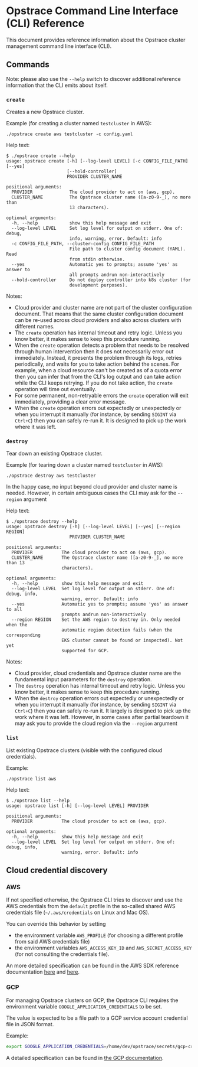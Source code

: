 # Opstrace Command Line Interface (CLI) Reference

This document provides reference information about the Opstrace cluster management command line interface (CLI).

## Commands

Note: please also use the `--help` switch to discover additional reference information that the CLI emits about itself.

### `create`

Creates a new Opstrace cluster.

Example (for creating a cluster named `testcluster` in AWS):

```text
./opstrace create aws testcluster -c config.yaml
```

Help text:

```text
$ ./opstrace create --help
usage: opstrace create [-h] [--log-level LEVEL] [-c CONFIG_FILE_PATH] [--yes]
                       [--hold-controller]
                       PROVIDER CLUSTER_NAME

positional arguments:
  PROVIDER              The cloud provider to act on (aws, gcp).
  CLUSTER_NAME          The Opstrace cluster name ([a-z0-9-_], no more than
                        13 characters).

optional arguments:
  -h, --help            show this help message and exit
  --log-level LEVEL     Set log level for output on stderr. One of: debug,
                        info, warning, error. Default: info
  -c CONFIG_FILE_PATH, --cluster-config CONFIG_FILE_PATH
                        File path to cluster config document (YAML). Read
                        from stdin otherwise.
  --yes                 Automatic yes to prompts; assume 'yes' as answer to
                        all prompts andrun non-interactively
  --hold-controller     Do not deploy controller into k8s cluster (for
                        development purposes).
```

Notes:

* Cloud provider and cluster name are not part of the cluster configuration document.
That means that the same cluster configuration document can be re-used across cloud providers and also across clusters with different names.
* The `create` operation has internal timeout and retry logic.
  Unless you know better, it makes sense to keep this procedure running.
* When the `create` operation detects a problem that needs to be resolved through human intervention then it does not necessarily error out immediately.
  Instead, it presents the problem through its logs, retries periodically, and waits for you to take action behind the scenes.
  For example, when a cloud resource can't be created as of a quota error then you can infer that from the CLI's log output and can take action while the CLI keeps retrying.
  If you do not take action, the `create` operation will time out eventually.
* For some permanent, non-retryable errors the `create` operation will exit immediately, providing a clear error message.
* When the `create` operation errors out expectedly or unexpectedly or when you interrupt it manually (for instance, by sending `SIGINT` via `Ctrl+C`) then you can safely re-run it.
  It is designed to pick up the work where it was left.

### `destroy`

Tear down an existing Opstrace cluster.

Example (for tearing down a cluster named `testcluster` in AWS):

```text
./opstrace destroy aws testcluster
```

In the happy case, no input beyond cloud provider and cluster name is needed.
However, in certain ambiguous cases the CLI may ask for the `--region` argument

Help text:

```text
$ ./opstrace destroy --help
usage: opstrace destroy [-h] [--log-level LEVEL] [--yes] [--region REGION]
                        PROVIDER CLUSTER_NAME

positional arguments:
  PROVIDER           The cloud provider to act on (aws, gcp).
  CLUSTER_NAME       The Opstrace cluster name ([a-z0-9-_], no more than 13
                     characters).

optional arguments:
  -h, --help         show this help message and exit
  --log-level LEVEL  Set log level for output on stderr. One of: debug, info,
                     warning, error. Default: info
  --yes              Automatic yes to prompts; assume 'yes' as answer to all
                     prompts andrun non-interactively
  --region REGION    Set the AWS region to destroy in. Only needed when the
                     automatic region detection fails (when the corresponding
                     EKS cluster cannot be found or inspected). Not yet
                     supported for GCP.
```

Notes:

* Cloud provider, cloud credentials and Opstrace cluster name are the fundamental input parameters for the `destroy` operation.
* The `destroy` operation has internal timeout and retry logic.
  Unless you know better, it makes sense to keep this procedure running.
* When the `destroy` operation errors out expectedly or unexpectedly or when you interrupt it manually (for instance, by sending `SIGINT` via `Ctrl+C`) then you can safely re-run it.
  It largely is designed to pick up the work where it was left.
  However, in some cases after partial teardown it may ask you to provide the cloud region via the `--region` argument


### `list`

List existing Opstrace clusters (visible with the configured cloud credentials).

Example:

```text
./opstrace list aws
```

Help text:

```text
$ ./opstrace list --help
usage: opstrace list [-h] [--log-level LEVEL] PROVIDER

positional arguments:
  PROVIDER           The cloud provider to act on (aws, gcp).

optional arguments:
  -h, --help         show this help message and exit
  --log-level LEVEL  Set log level for output on stderr. One of: debug, info,
                     warning, error. Default: info
```

## Cloud credential discovery

<!--tabs-->
### AWS

If not specified otherwise, the Opstrace CLI tries to discover and use the AWS credentials from the `default` profile in the so-called shared AWS credentials file (`~/.aws/credentials` on Linux and Mac OS).

You can override this behavior by setting

* the environment variable `AWS_PROFILE` (for choosing a different profile from said AWS credentials file)
* the environment variables `AWS_ACCESS_KEY_ID` and `AWS_SECRET_ACCESS_KEY` (for not consulting the credentials file).

An more detailed specification can be found in the AWS SDK reference documentation [here](https://docs.aws.amazon.com/sdk-for-javascript/v2/developer-guide/loading-node-credentials-shared.html) and [here](https://docs.aws.amazon.com/sdk-for-javascript/v2/developer-guide/loading-node-credentials-environment.html).


### GCP

For managing Opstrace clusters on GCP, the Opstrace CLI requires the environment variable `GOOGLE_APPLICATION_CREDENTIALS` to be set.

The value is expected to be a file path to a GCP service account credential file in JSON format.

Example:

```bash
export GOOGLE_APPLICATION_CREDENTIALS=/home/dev/opstrace/secrets/gcp-credentials.json
```

A detailed specification can be found in [the GCP documentation](https://cloud.google.com/docs/authentication/getting-started#setting_the_environment_variable).

<!--/tabs-->
